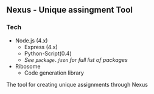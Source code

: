 ## Nexus - Unique assingment Tool

### Tech
- Node.js (4.x)
  - Express (4.x)
  - Python-Script(0.4)
  - _See `package.json` for full list of packages_
- Ribosome
  - Code generation library

The tool for creating unique assignments through Nexus
